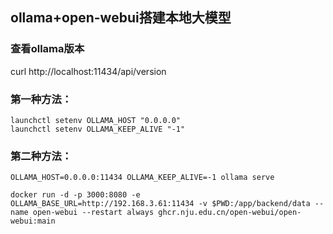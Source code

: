 ## ollama+open-webui搭建本地大模型

### 查看ollama版本
curl http://localhost:11434/api/version

### 第一种方法：
```
launchctl setenv OLLAMA_HOST "0.0.0.0" 
launchctl setenv OLLAMA_KEEP_ALIVE "-1"
``` 
### 第二种方法：
```
OLLAMA_HOST=0.0.0.0:11434 OLLAMA_KEEP_ALIVE=-1 ollama serve

docker run -d -p 3000:8080 -e OLLAMA_BASE_URL=http://192.168.3.61:11434 -v $PWD:/app/backend/data --name open-webui --restart always ghcr.nju.edu.cn/open-webui/open-webui:main
```

